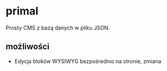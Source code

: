 # primal
Prosty CMS z bazą danych w pliku JSON.

## możliwości
* Edycja bloków WYSIWYG bezpośrednio na stronie, zmiana <title>, meta description
* Przyjazne linki
* Szablony wewnątrz plików .php (block name="top") generuje blok WYSIWYG na froncie
* Dynamiczne menu (póki co bez kreatora w panelu administracyjnym)
* Pamięć podręczna
* Logowanie i wylogowanie

![edycja treści](http://deykun.it/lab/primal/edycja-strony.gif)

